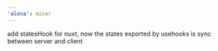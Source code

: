 ```yaml
---
'alova': minor
---
```


add statesHook for nuxt, now the states exported by usehooks is sync between server and client
